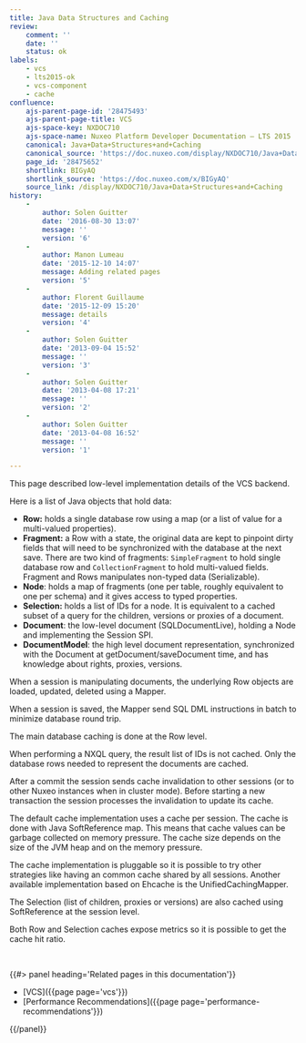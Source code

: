 ```yaml
---
title: Java Data Structures and Caching
review:
    comment: ''
    date: ''
    status: ok
labels:
    - vcs
    - lts2015-ok
    - vcs-component
    - cache
confluence:
    ajs-parent-page-id: '28475493'
    ajs-parent-page-title: VCS
    ajs-space-key: NXDOC710
    ajs-space-name: Nuxeo Platform Developer Documentation — LTS 2015
    canonical: Java+Data+Structures+and+Caching
    canonical_source: 'https://doc.nuxeo.com/display/NXDOC710/Java+Data+Structures+and+Caching'
    page_id: '28475652'
    shortlink: BIGyAQ
    shortlink_source: 'https://doc.nuxeo.com/x/BIGyAQ'
    source_link: /display/NXDOC710/Java+Data+Structures+and+Caching
history:
    - 
        author: Solen Guitter
        date: '2016-08-30 13:07'
        message: ''
        version: '6'
    - 
        author: Manon Lumeau
        date: '2015-12-10 14:07'
        message: Adding related pages
        version: '5'
    - 
        author: Florent Guillaume
        date: '2015-12-09 15:20'
        message: details
        version: '4'
    - 
        author: Solen Guitter
        date: '2013-09-04 15:52'
        message: ''
        version: '3'
    - 
        author: Solen Guitter
        date: '2013-04-08 17:21'
        message: ''
        version: '2'
    - 
        author: Solen Guitter
        date: '2013-04-08 16:52'
        message: ''
        version: '1'

---
```

This page described low-level implementation details of the VCS backend.

Here is a list of Java objects that hold data:

*   **Row:**&nbsp;holds a single database row using a map (or a list of value for a multi-valued properties).
*   **Fragment:**&nbsp;a Row with a state, the original data are kept to pinpoint dirty fields that will need to be synchronized with the database at the next save. There are two kind of fragments: `SimpleFragment` to hold single database row and `CollectionFragment` to hold multi-valued fields. Fragment and Rows manipulates non-typed data (Serializable).
*   **Node**: holds a map of fragments (one per table, roughly equivalent to one per schema) and it gives access to typed properties.
*   **Selection:**&nbsp;holds a list of IDs for a node. It is equivalent to a cached subset of a query for the children, versions or proxies of a document.
*   **Document**: the low-level document (SQLDocumentLive), holding a Node and implementing the Session SPI.
*   **DocumentModel**: the high level document representation, synchronized with the Document at getDocument/saveDocument time, and has knowledge about rights, proxies, versions.

When a session is manipulating documents, the underlying Row objects are loaded, updated, deleted using a Mapper.

When a session is saved, the Mapper send SQL DML instructions in batch to minimize database round trip.

The main database caching is done at the Row level.

When performing a NXQL query, the result list of IDs is not cached. Only the database rows needed to represent the documents are cached.

After a commit the session sends cache invalidation to other sessions (or to other Nuxeo instances when in cluster mode). Before starting a new transaction the session processes the invalidation to update its cache.

The default cache implementation uses a cache per session. The cache is done with Java SoftReference map. This means that cache values can be garbage collected on memory pressure. The cache size depends on the size of the JVM heap and on the memory pressure.

The cache implementation is pluggable so it is possible to try other strategies like having an common cache shared by all sessions. Another available implementation based on Ehcache is the&nbsp;UnifiedCachingMapper.

The Selection (list of children, proxies or versions) are also cached using SoftReference at the session level.

Both Row and Selection caches expose metrics so it is possible to get the cache hit ratio.

&nbsp;

<div class="row" data-equalizer data-equalize-on="medium"><div class="column medium-6">{{#> panel heading='Related pages in this documentation'}}

*   [VCS]({{page page='vcs'}})
*   [Performance Recommendations]({{page page='performance-recommendations'}})

{{/panel}}</div><div class="column medium-6">

&nbsp;

</div></div>